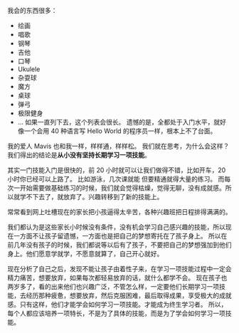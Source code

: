 我会的东西很多：
* 绘画
* 唱歌
* 钢琴
* 吉他
* 口琴
* Ukulele
* 杂耍球
* 魔方
* 桌球
* 弹弓
* 极限健身
* ...
如果一直列下去，这个列表会很长。
遗憾的是，全都处于入门水平，就好像一个会用 40 种语言写 Hello World 的程序员一样，根本上不了台面。

我的爱人 Mavis 也和我一样，样样通，样样松。
我们就在思考，为什么会这样？
我们得出的结论是**从小没有坚持长期学习一项技能**。

其实一门技能入门是很快的，前 20 小时就可以让我们做得不错，比如开车，20 小时你已经可以上路了。
比如游泳，几次课就能
但要精通就得大量的练习。
而每次一开始需要做基础练习的时候，我们就会觉得枯燥，觉得无聊，没有成就感。所以就学不下去了，就放弃了。兴趣转移到了新的技能上。

常常看到网上吐槽现在的家长把小孩逼得太辛苦，各种兴趣班把日程排得满满的。

我们都认为是这些家长小时候没有条件，没有机会学习自己感兴趣的技能，所以现在一方面不让孩子留遗憾，一方面也是把自己的梦想寄托在了孩子身上。
所以在前几年没有孩子的时候，我们都说等以后有了孩子，不要把自己的梦想强加到他们身上。他们愿意学就学，不愿意就算了，自己开心就好。

现在分析了自己之后，发现不能让孩子由着性子来，在学习一项技能过程中一定会精力痛苦，想要放弃，如果每次都轻易放弃的话，就什么都学不会。
现在孩子也两岁多了，看的出来他们也兴趣广泛，不管怎么样，一定要他们长期学习一项技能，去经历那种疲惫，想要放弃，然后克服困难，最后取得成果，享受极大的成就感。只有这样，他们才能学会如何学习一项技能。才能成为终生学习者。
所以，每个人都应该培养一项特长，不是为了具体的技能，而是为了学会如何学习一项技能。
